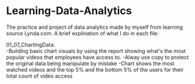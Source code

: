 # Learning-Data-Analytics
The practice and project of data analytics made by myself from learning source Lynda.com.
A brief explination of what I do in each file:

01_07_ChartingData: <br>
-Building basic chart visuals by using the report showing what's the most popular videos that employees have access to.
-Alway use copy to protect the original data being manipulate by mistake
-Chart shows the most watched videos and the top 5% and the bottom 5% of the users for their total count of video access


